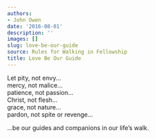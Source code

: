 ```yaml
---
authors:
- John Owen
date: '2016-08-01'
description: ''
images: []
slug: love-be-our-guide
source: Rules for Walking in Fellowship
title: Love Be Our Guide
---
```


Let pity, not envy...<br>
mercy, not malice... <br>
patience, not passion... <br>
Christ, not flesh... <br>
grace, not nature... <br>
pardon, not spite or revenge...<br>

...be our guides and companions in our life’s walk.